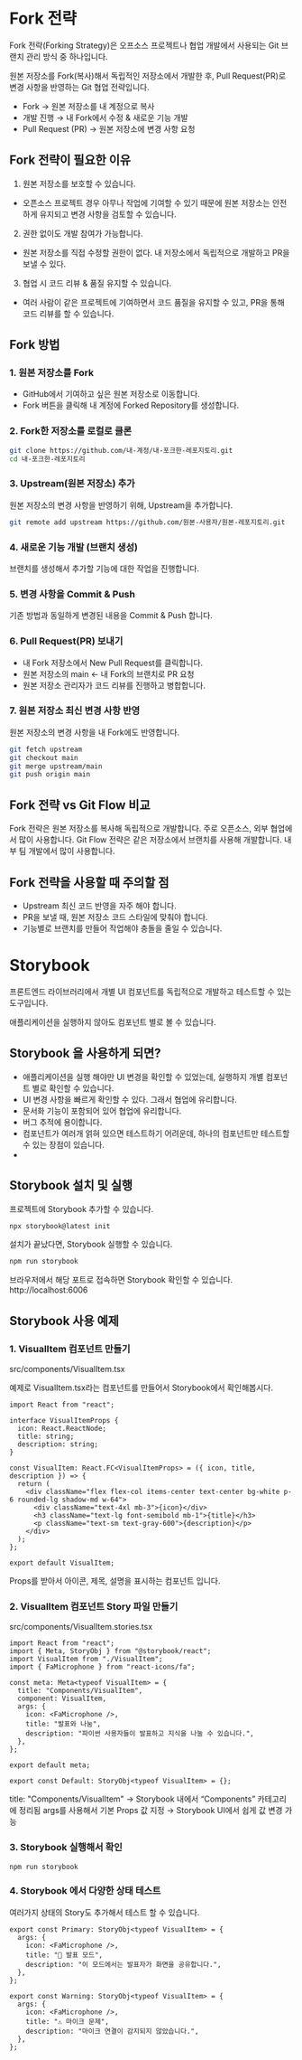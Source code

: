 # Fork 전략
Fork 전략(Forking Strategy)은 오프소스 프로젝트나 협업 개발에서 사용되는 Git 브랜치 관리 방식 중 하나입니다. 

원본 저장소를 Fork(복사)해서 독립적인 저장소에서 개발한 후, Pull Request(PR)로 변경 사항을 반영하는 Git 협업 전략입니다.

- Fork → 원본 저장소를 내 계정으로 복사
- 개발 진행 → 내 Fork에서 수정 & 새로운 기능 개발
- Pull Request (PR) → 원본 저장소에 변경 사항 요청

## Fork 전략이 필요한 이유
1. 원본 저장소를 보호할 수 있습니다.
  - 오픈소스 프로젝트 경우 아무나 작업에 기여할 수 있기 때문에 원본 저장소는 안전하게 유지되고 변경 사항을 검토할 수 있습니다.
2. 권한 없이도 개발 참여가 가능합니다.
  - 원본 저장소를 직접 수정할 권한이 없다. 내 저장소에서 독립적으로 개발하고 PR을 보낼 수 있다.
3. 협업 시 코드 리뷰 & 품질 유지할 수 있습니다.
  - 여러 사람이 같은 프로젝트에 기여하면서 코드 품질을 유지할 수 있고, PR을 통해 코드 리뷰를 할 수 있습니다.

## Fork 방법

### 1. 원본 저장소를 Fork
- GitHub에서 기여하고 싶은 원본 저장소로 이동합니다.
- Fork 버튼을 클릭해 내 계정에 Forked Repository를 생성합니다.

### 2. Fork한 저장소를 로컬로 클론
```bash
git clone https://github.com/내-계정/내-포크한-레포지토리.git
cd 내-포크한-레포지토리
```
### 3. Upstream(원본 저장소) 추가
원본 저장소의 변경 사항을 반영하기 위해, Upstream을 추가합니다.
```bash
git remote add upstream https://github.com/원본-사용자/원본-레포지토리.git
```

### 4. 새로운 기능 개발 (브랜치 생성)
브랜치를 생성해서 추가할 기능에 대한 작업을 진행합니다.

### 5. 변경 사항을 Commit & Push
기존 방법과 동일하게 변경된 내용을 Commit & Push 합니다.

### 6. Pull Request(PR) 보내기
- 내 Fork 저장소에서 New Pull Request를 클릭합니다.
- 원본 저장소의 main <- 내 Fork의 브랜치로 PR 요청
- 원본 저장소 관리자가 코드 리뷰를 진행하고 병합합니다.

### 7. 원본 저장소 최신 변경 사항 반영
원본 저장소의 변경 사항을 내 Fork에도 반영합니다.
```bash
git fetch upstream
git checkout main
git merge upstream/main
git push origin main
```

## Fork 전략 vs Git Flow 비교
Fork 전략은 원본 저장소를 복사해 독립적으로 개발합니다. 주로 오픈소스, 외부 협업에서 많이 사용합니다.
Git Flow 전략은 같은 저장소에서 브랜치를 사용해 개발합니다. 내부 팀 개발에서 많이 사용합니다.

## Fork 전략을 사용할 때 주의할 점
- Upstream 최신 코드 반영을 자주 해야 합니다.
- PR을 보낼 때, 원본 저장소 코드 스타일에 맞춰야 합니다.
- 기능별로 브랜치를 만들어 작업해야 충돌을 줄일 수 있습니다. 

# Storybook

프론트엔드 라이브러리에서 개별 UI 컴포넌트를 독립적으로 개발하고 테스트할 수 있는 도구입니다.

애플리케이션을 실행하지 않아도 컴포넌트 별로 볼 수 있습니다.

## Storybook 을 사용하게 되면?

- 애플리케이션을 실행 해야만 UI 변경을 확인할 수 있었는데, 실행하지 개별 컴포넌트 별로 확인할 수 있습니다.
- UI 변경 사항을 빠르게 확인할 수 있다. 그래서 협업에 유리합니다.
- 문서화 기능이 포함되어 있어 협업에 유리합니다.
- 버그 추적에 용이합니다.
- 컴포넌트가 여러개 얽혀 있으면 테스트하기 어려운데, 하나의 컴포넌트만 테스트할 수 있는 장점이 있습니다.
- 

## Storybook 설치 및 실행
프로젝트에 Storybook 추가할 수 있습니다.

```bash
npx storybook@latest init
```
설치가 끝났다면, Storybook 실행할 수 있습니다.

```bash
npm run storybook
```

브라우저에서 해당 포트로 접속하면 Storybook 확인할 수 있습니다.
http://localhost:6006 

## Storybook 사용 예제

### 1. VisualItem 컴포넌트 만들기
src/components/VisualItem.tsx

예제로 VisualItem.tsx라는 컴포넌트를 만들어서 Storybook에서 확인해봅시다.

``` tsx
import React from "react";

interface VisualItemProps {
  icon: React.ReactNode;
  title: string;
  description: string;
}

const VisualItem: React.FC<VisualItemProps> = ({ icon, title, description }) => {
  return (
    <div className="flex flex-col items-center text-center bg-white p-6 rounded-lg shadow-md w-64">
      <div className="text-4xl mb-3">{icon}</div>
      <h3 className="text-lg font-semibold mb-1">{title}</h3>
      <p className="text-sm text-gray-600">{description}</p>
    </div>
  );
};

export default VisualItem;
```
Props를 받아서 아이콘, 제목, 설명을 표시하는 컴포넌트 입니다.

### 2. VisualItem 컴포넌트 Story 파일 만들기
src/components/VisualItem.stories.tsx

```tsx
import React from "react";
import { Meta, StoryObj } from "@storybook/react";
import VisualItem from "./VisualItem";
import { FaMicrophone } from "react-icons/fa";

const meta: Meta<typeof VisualItem> = {
  title: "Components/VisualItem", 
  component: VisualItem,
  args: {
    icon: <FaMicrophone />,
    title: "발표와 나눔",
    description: "파이썬 사용자들이 발표하고 지식을 나눌 수 있습니다.",
  },
};

export default meta;

export const Default: StoryObj<typeof VisualItem> = {};
```

title: "Components/VisualItem" → Storybook 내에서 “Components” 카테고리에 정리됨
args를 사용해서 기본 Props 값 지정 → Storybook UI에서 쉽게 값 변경 가능

### 3. Storybook 실행해서 확인
```
npm run storybook
```

### 4. Storybook 에서 다양한 상태 테스트
여러가지 상태의 Story도 추가해서 테스트 할 수 있습니다.

```tsx
export const Primary: StoryObj<typeof VisualItem> = {
  args: {
    icon: <FaMicrophone />,
    title: "🎤 발표 모드",
    description: "이 모드에서는 발표자가 화면을 공유합니다.",
  },
};

export const Warning: StoryObj<typeof VisualItem> = {
  args: {
    icon: <FaMicrophone />,
    title: "⚠️ 마이크 문제",
    description: "마이크 연결이 감지되지 않았습니다.",
  },
};
```
